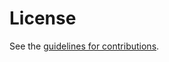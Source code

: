 # License

See the
[guidelines for contributions](https://github.com/claucece/draft-celi-ipvc/blob//CONTRIBUTING.md).
